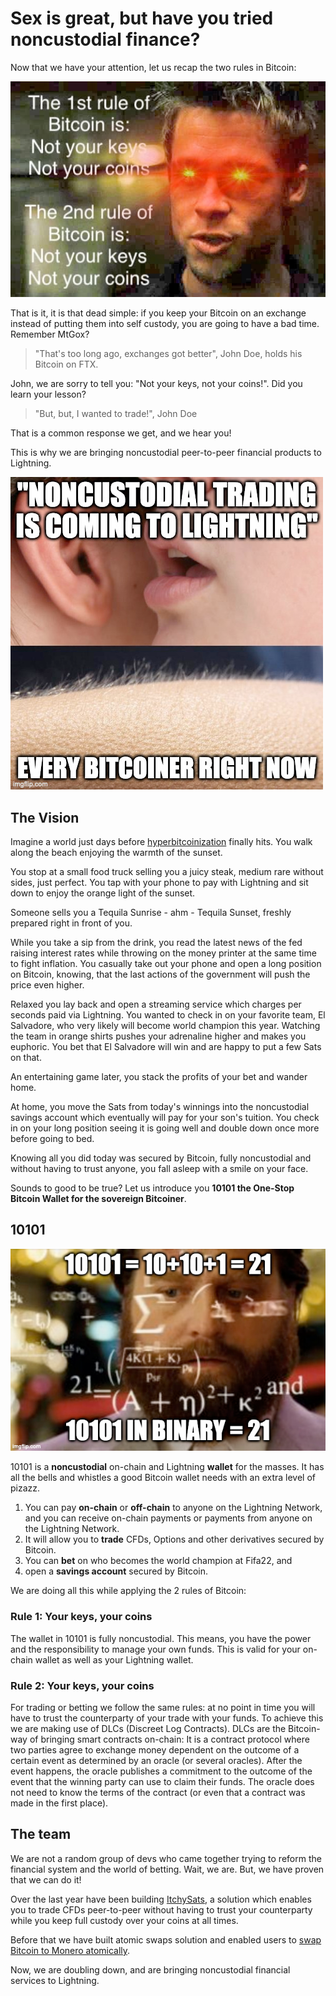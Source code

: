 # Sex is great, but have you tried noncustodial finance?

Now that we have your attention, let us recap the two rules in Bitcoin:

![not-your-keys.png](../assets/2022-11-21-not-your-keys.png)

That is it, it is that dead simple: if you keep your Bitcoin on an exchange instead of putting them into self custody, you are going to have a bad time.
Remember MtGox?

> "That's too long ago, exchanges got better", John Doe, holds his Bitcoin on FTX.

John, we are sorry to tell you: "Not your keys, not your coins!".
Did you learn your lesson?

> "But, but, I wanted to trade!", John Doe

That is a common response we get, and we hear you!

This is why we are bringing noncustodial peer-to-peer financial products to Lightning.

![2022-11-21-goosbumps.png](../assets/2022-11-21-goosbumps.png)

## The Vision

Imagine a world just days before [hyperbitcoinization](https://bitcoinmagazine.com/hyperbitcoinization) finally hits.
You walk along the beach enjoying the warmth of the sunset.

You stop at a small food truck selling you a juicy steak, medium rare without sides, just perfect.
You tap with your phone to pay with Lightning and sit down to enjoy the orange light of the sunset.

Someone sells you a Tequila Sunrise - ahm - Tequila Sunset, freshly prepared right in front of you.

While you take a sip from the drink, you read the latest news of the fed raising interest rates while throwing on the money printer at the same time to fight inflation.
You casually take out your phone and open a long position on Bitcoin, knowing, that the last actions of the government will push the price even higher.

Relaxed you lay back and open a streaming service which charges per seconds paid via Lightning.
You wanted to check in on your favorite team, El Salvadore, who very likely will become world champion this year.
Watching the team in orange shirts pushes your adrenaline higher and makes you euphoric.
You bet that El Salvadore will win and are happy to put a few Sats on that.

An entertaining game later, you stack the profits of your bet and wander home.

At home, you move the Sats from today's winnings into the noncustodial savings account which eventually will pay for your son's tuition.
You check in on your long position seeing it is going well and double down once more before going to bed.

Knowing all you did today was secured by Bitcoin, fully noncustodial and without having to trust anyone, you fall asleep with a smile on your face.

Sounds to good to be true? Let us introduce you **10101 the One-Stop Bitcoin Wallet for the sovereign Bitcoiner**.

## 10101

![10101.png](../assets/2022-11021-10101.png)

10101 is a **noncustodial** on-chain and Lightning **wallet** for the masses.
It has all the bells and whistles a good Bitcoin wallet needs with an extra level of pizazz.

1. You can pay **on-chain** or **off-chain** to anyone on the Lightning Network, and you can receive on-chain payments or payments from anyone on the Lightning Network.
2. It will allow you to **trade** CFDs, Options and other derivatives secured by Bitcoin.
3. You can **bet** on who becomes the world champion at Fifa22, and
4. open a **savings account** secured by Bitcoin.

We are doing all this while applying the 2 rules of Bitcoin:

### Rule 1: Your keys, your coins

The wallet in 10101 is fully noncustodial.
This means, you have the power and the responsibility to manage your own funds.
This is valid for your on-chain wallet as well as your Lightning wallet.

### Rule 2: Your keys, your coins

For trading or betting we follow the same rules: at no point in time you will have to trust the counterparty of your trade with your funds.
To achieve this we are making use of DLCs (Discreet Log Contracts).
DLCs are the Bitcoin-way of bringing smart contracts on-chain: It is a contract protocol where two parties agree to exchange money dependent on the outcome of a certain event as determined by an oracle (or several oracles). After the event happens, the oracle publishes a commitment to the outcome of the event that the winning party can use to claim their funds. The oracle does not need to know the terms of the contract (or even that a contract was made in the first place).

## The team

We are not a random group of devs who came together trying to reform the financial system and the world of betting.
Wait, we are. But, we have proven that we can do it!

Over the last year have been building [ItchySats](https://itchysats.network/), a solution which enables you to trade CFDs peer-to-peer without having to trust your counterparty while you keep full custody over your coins at all times.

Before that we have built atomic swaps solution and enabled users to [swap Bitcoin to Monero atomically](https://github.com/comit-network/xmr-btc-swap).

Now, we are doubling down, and are bringing noncustodial financial services to Lightning.
